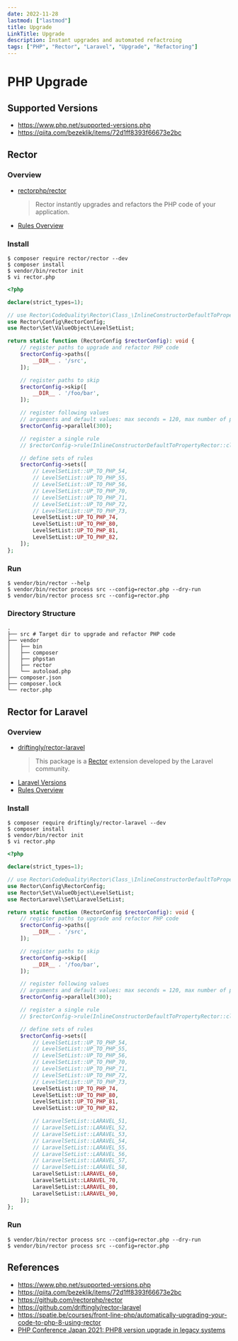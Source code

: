 ```yaml
---
date: 2022-11-28
lastmod: ["lastmod"]
title: Upgrade
LinkTitle: Upgrade
description: Instant upgrades and automated refactroing
tags: ["PHP", "Rector", "Laravel", "Upgrade", "Refactoring"]
---
```


# PHP Upgrade

## Supported Versions
- https://www.php.net/supported-versions.php
- https://qiita.com/bezeklik/items/72d1ff8393f66673e2bc

## Rector

### Overview
- [rectorphp/rector](https://github.com/rectorphp/rector)
  > Rector instantly upgrades and refactors the PHP code of your application.
- [Rules Overview](https://github.com/rectorphp/rector/blob/main/docs/rector_rules_overview.md)

### Install

```shell
$ composer require rector/rector --dev
$ composer install
$ vendor/bin/rector init
$ vi rector.php
```

```php {hl_lines=[12,17,22,"29-39"],linenostart=1}
<?php

declare(strict_types=1);

// use Rector\CodeQuality\Rector\Class_\InlineConstructorDefaultToPropertyRector;
use Rector\Config\RectorConfig;
use Rector\Set\ValueObject\LevelSetList;

return static function (RectorConfig $rectorConfig): void {
    // register paths to upgrade and refactor PHP code
    $rectorConfig->paths([
        __DIR__ . '/src',
    ]);

    // register paths to skip
    $rectorConfig->skip([
        __DIR__ . '/foo/bar',
    ]);

    // register following values
    // arguments and default values: max seconds = 120, max number of process = 16, job size = 20
    $rectorConfig->parallel(300);

    // register a single rule
    // $rectorConfig->rule(InlineConstructorDefaultToPropertyRector::class);

    // define sets of rules
    $rectorConfig->sets([
        // LevelSetList::UP_TO_PHP_54,
        // LevelSetList::UP_TO_PHP_55, 
        // LevelSetList::UP_TO_PHP_56, 
        // LevelSetList::UP_TO_PHP_70, 
        // LevelSetList::UP_TO_PHP_71, 
        // LevelSetList::UP_TO_PHP_72,
        // LevelSetList::UP_TO_PHP_73,
        LevelSetList::UP_TO_PHP_74,
        LevelSetList::UP_TO_PHP_80,
        LevelSetList::UP_TO_PHP_81,
        LevelSetList::UP_TO_PHP_82,
    ]);
};

```
### Run
```shell
$ vendor/bin/rector --help
$ vendor/bin/rector process src --config=rector.php --dry-run 
$ vendor/bin/rector process src --config=rector.php
```

### Directory Structure

```shell
.
├── src # Target dir to upgrade and refactor PHP code
├── vendor
│   ├── bin
│   ├── composer
│   ├── phpstan
│   ├── rector
│   └── autoload.php
├── composer.json
├── composer.lock
└── rector.php
```

## Rector for Laravel

### Overview
- [driftingly/rector-laravel](https://github.com/driftingly/rector-laravel)
  > This package is a [Rector](](https://github.com/rectorphp/rector)) extension developed by the Laravel community.
- [Laravel Versions](https://github.com/driftingly/rector-laravel/tree/main/config/sets/level)
- [Rules Overview](https://github.com/driftingly/rector-laravel/blob/main/docs/rector_rules_overview.md)

### Install
```shell
$ composer require driftingly/rector-laravel --dev
$ composer install
$ vendor/bin/rector init
$ vi rector.php
```

```php {hl_lines=[8,"42-53"],linenostart=1}
<?php

declare(strict_types=1);

// use Rector\CodeQuality\Rector\Class_\InlineConstructorDefaultToPropertyRector;
use Rector\Config\RectorConfig;
use Rector\Set\ValueObject\LevelSetList;
use RectorLaravel\Set\LaravelSetList;

return static function (RectorConfig $rectorConfig): void {
    // register paths to upgrade and refactor PHP code
    $rectorConfig->paths([
        __DIR__ . '/src',
    ]);

    // register paths to skip
    $rectorConfig->skip([
        __DIR__ . '/foo/bar',
    ]);

    // register following values
    // arguments and default values: max seconds = 120, max number of process = 16, job size = 20
    $rectorConfig->parallel(300);

    // register a single rule
    // $rectorConfig->rule(InlineConstructorDefaultToPropertyRector::class);

    // define sets of rules 
    $rectorConfig->sets([
        // LevelSetList::UP_TO_PHP_54,
        // LevelSetList::UP_TO_PHP_55, 
        // LevelSetList::UP_TO_PHP_56, 
        // LevelSetList::UP_TO_PHP_70, 
        // LevelSetList::UP_TO_PHP_71, 
        // LevelSetList::UP_TO_PHP_72,
        // LevelSetList::UP_TO_PHP_73,
        LevelSetList::UP_TO_PHP_74,
        LevelSetList::UP_TO_PHP_80,
        LevelSetList::UP_TO_PHP_81,
        LevelSetList::UP_TO_PHP_82,

        // LaravelSetList::LARAVEL_51,
        // LaravelSetList::LARAVEL_52,
        // LaravelSetList::LARAVEL_53,
        // LaravelSetList::LARAVEL_54,
        // LaravelSetList::LARAVEL_55,
        // LaravelSetList::LARAVEL_56,
        // LaravelSetList::LARAVEL_57,
        // LaravelSetList::LARAVEL_58,
        LaravelSetList::LARAVEL_60,
        LaravelSetList::LARAVEL_70,
        LaravelSetList::LARAVEL_80,
        LaravelSetList::LARAVEL_90,
    ]); 
};

```

### Run

```shell
$ vendor/bin/rector process src --config=rector.php --dry-run
$ vendor/bin/rector process src --config=rector.php
```

## References
- https://www.php.net/supported-versions.php
- https://qiita.com/bezeklik/items/72d1ff8393f66673e2bc
- https://github.com/rectorphp/rector
- https://github.com/driftingly/rector-laravel
- https://spatie.be/courses/front-line-php/automatically-upgrading-your-code-to-php-8-using-rector
- [PHP Conference Japan 2021: PHP8 version upgrade in legacy systems](https://www.youtube.com/watch?v=BSTcVa7dijY)